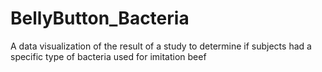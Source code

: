 # BellyButton_Bacteria
A data visualization of the result of a study to determine if subjects had a specific type of bacteria used for imitation beef
